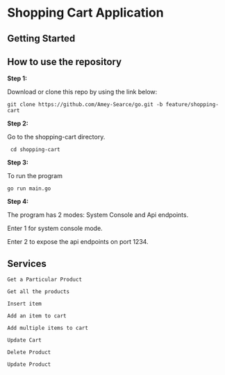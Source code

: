 # Shopping Cart Application



## Getting Started



## How to use the repository

**Step 1:**

Download or clone this repo by using the link below:

```
git clone https://github.com/Amey-Searce/go.git -b feature/shopping-cart
```

**Step 2:**

Go to the shopping-cart directory.

```
 cd shopping-cart
```

**Step 3:**

To run the program

```
go run main.go
```

**Step 4:**

The program has 2 modes: System Console and Api endpoints. 

Enter 1 for system console mode. 

Enter 2 to expose the api endpoints on port 1234.




## Services




```
Get a Particular Product

Get all the products

Insert item 

Add an item to cart 

Add multiple items to cart

Update Cart 

Delete Product 

Update Product
```

  
